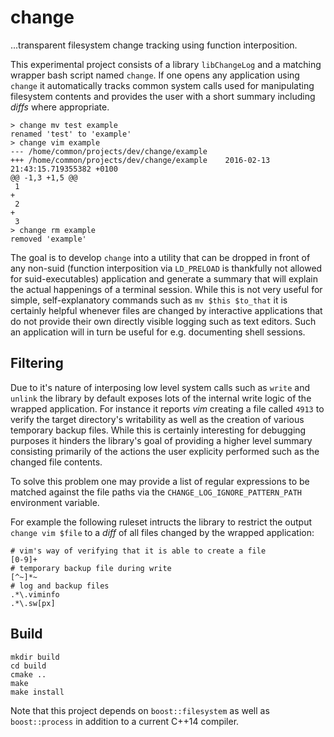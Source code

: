 # change

...transparent filesystem change tracking using function interposition.

This experimental project consists of a library `libChangeLog` and a matching wrapper bash script named `change`. If one opens any application using `change` it automatically tracks common system calls used for manipulating filesystem contents and provides the user with a short summary including _diffs_ where appropriate.

	> change mv test example
	renamed 'test' to 'example'
	> change vim example
	--- /home/common/projects/dev/change/example
	+++ /home/common/projects/dev/change/example	2016-02-13 21:43:15.719355382 +0100
	@@ -1,3 +1,5 @@
	 1
	+
	 2
	+
	 3
	> change rm example
	removed 'example'

The goal is to develop `change` into a utility that can be dropped in front of any non-suid (function interposition via `LD_PRELOAD` is thankfully not allowed for suid-executables) application and generate a summary that will explain the actual happenings of a terminal session. While this is not very useful for simple, self-explanatory commands such as `mv $this $to_that` it is certainly helpful whenever files are changed by interactive applications that do not provide their own directly visible logging such as text editors. Such an application will in turn be useful for e.g. documenting shell sessions.

## Filtering

Due to it's nature of interposing low level system calls such as `write` and `unlink` the library by default exposes lots of the internal write logic of the wrapped application. For instance it reports _vim_ creating a file called `4913` to verify the target directory's writability as well as the creation of various temporary backup files. While this is certainly interesting for debugging purposes it hinders the library's goal of providing a higher level summary consisting primarily of the actions the user explicity performed such as the changed file contents.

To solve this problem one may provide a list of regular expressions to be matched against the file paths via the `CHANGE_LOG_IGNORE_PATTERN_PATH` environment variable.

For example the following ruleset intructs the library to restrict the output `change vim $file` to a _diff_ of all files changed by the wrapped application:

	# vim's way of verifying that it is able to create a file
	[0-9]+
	# temporary backup file during write
	[^~]*~
	# log and backup files
	.*\.viminfo
	.*\.sw[px]

## Build

	mkdir build
	cd build
	cmake ..
	make
	make install

Note that this project depends on `boost::filesystem` as well as `boost::process` in addition to a current C++14 compiler.
